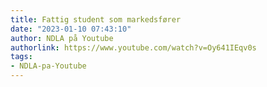 ```yaml
---
title: Fattig student som markedsfører
date: "2023-01-10 07:43:10"
author: NDLA på Youtube
authorlink: https://www.youtube.com/watch?v=Oy641IEqv0s
tags:
- NDLA-pa-Youtube
---
```

